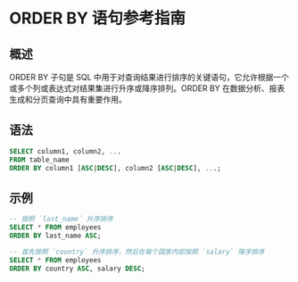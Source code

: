 # ORDER BY 语句参考指南

## 概述
ORDER BY 子句是 SQL 中用于对查询结果进行排序的关键语句，它允许根据一个或多个列或表达式对结果集进行升序或降序排列。ORDER BY 在数据分析、报表生成和分页查询中具有重要作用。

## 语法

```sql
SELECT column1, column2, ...
FROM table_name
ORDER BY column1 [ASC|DESC], column2 [ASC|DESC], ...;
```

## 示例

```sql
-- 按照 `last_name` 升序排序
SELECT * FROM employees
ORDER BY last_name ASC;

-- 首先按照 `country` 升序排序，然后在每个国家内部按照 `salary` 降序排序
SELECT * FROM employees
ORDER BY country ASC, salary DESC;
```
